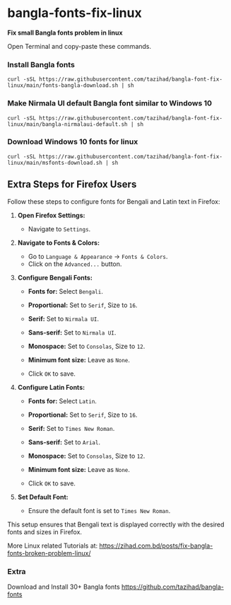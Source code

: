 # bangla-fonts-fix-linux
**Fix small Bangla fonts problem in linux**  

Open Terminal and copy-paste these commands.

### Install Bangla fonts
```
curl -sSL https://raw.githubusercontent.com/tazihad/bangla-font-fix-linux/main/fonts-bangla-download.sh | sh
```

### Make Nirmala UI default Bangla font similar to Windows 10
```
curl -sSL https://raw.githubusercontent.com/tazihad/bangla-font-fix-linux/main/bangla-nirmalaui-default.sh | sh
```

### Download Windows 10 fonts for linux
```
curl -sSL https://raw.githubusercontent.com/tazihad/bangla-font-fix-linux/main/msfonts-download.sh | sh
```

## Extra Steps for Firefox Users

Follow these steps to configure fonts for Bengali and Latin text in Firefox:

1. **Open Firefox Settings:**
   - Navigate to `Settings`.

2. **Navigate to Fonts & Colors:**
   - Go to `Language & Appearance` -> `Fonts & Colors`.
   - Click on the `Advanced...` button.

3. **Configure Bengali Fonts:**
   - **Fonts for:** Select `Bengali`.
   - **Proportional:** Set to `Serif`, Size to `16`.
   - **Serif:** Set to `Nirmala UI`.
   - **Sans-serif:** Set to `Nirmala UI`.
   - **Monospace:** Set to `Consolas`, Size to `12`.
   - **Minimum font size:** Leave as `None`.

   - Click `OK` to save.

4. **Configure Latin Fonts:**
   - **Fonts for:** Select `Latin`.
   - **Proportional:** Set to `Serif`, Size to `16`.
   - **Serif:** Set to `Times New Roman`.
   - **Sans-serif:** Set to `Arial`.
   - **Monospace:** Set to `Consolas`, Size to `12`.
   - **Minimum font size:** Leave as `None`.

   - Click `OK` to save.

5. **Set Default Font:**
   - Ensure the default font is set to `Times New Roman`.

This setup ensures that Bengali text is displayed correctly with the desired fonts and sizes in Firefox.

More Linux related Tutorials at: https://zihad.com.bd/posts/fix-bangla-fonts-broken-problem-linux/

### Extra
Download and Install 30+ Bangla fonts
https://github.com/tazihad/bangla-fonts
